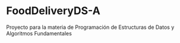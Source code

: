 # FoodDeliveryDS-A
Proyecto para la materia de Programación de Estructuras de Datos y Algoritmos Fundamentales
